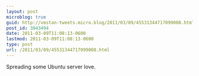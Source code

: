 ```yaml
---
layout: post
microblog: true
guid: http://vmstan-tweets.micro.blog/2011/03/09/45531344717099008.html
post_id: 3043494
date: 2011-03-09T11:08:13-0600
lastmod: 2011-03-09T11:08:13-0600
type: post
url: /2011/03/09/45531344717099008.html
---
```

Spreading some Ubuntu server love.
